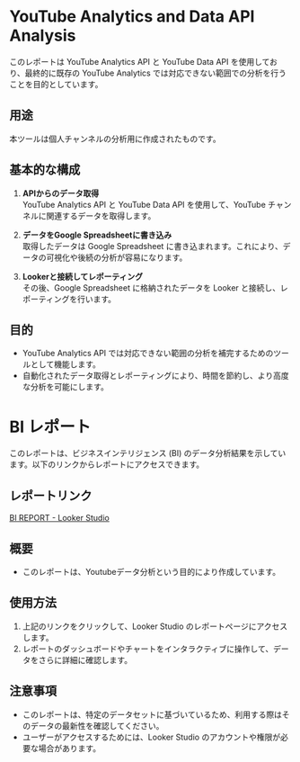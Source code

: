 # YouTube Analytics and Data API Analysis

このレポートは YouTube Analytics API と YouTube Data API を使用しており、最終的に既存の YouTube Analytics では対応できない範囲での分析を行うことを目的としています。

## 用途

本ツールは個人チャンネルの分析用に作成されたものです。

## 基本的な構成

1. **APIからのデータ取得**  
   YouTube Analytics API と YouTube Data API を使用して、YouTube チャンネルに関連するデータを取得します。

2. **データをGoogle Spreadsheetに書き込み**  
   取得したデータは Google Spreadsheet に書き込まれます。これにより、データの可視化や後続の分析が容易になります。

3. **Lookerと接続してレポーティング**  
   その後、Google Spreadsheet に格納されたデータを Looker と接続し、レポーティングを行います。

## 目的

- YouTube Analytics API では対応できない範囲の分析を補完するためのツールとして機能します。
- 自動化されたデータ取得とレポーティングにより、時間を節約し、より高度な分析を可能にします。

# BI レポート

このレポートは、ビジネスインテリジェンス (BI) のデータ分析結果を示しています。以下のリンクからレポートにアクセスできます。

## レポートリンク
[BI REPORT - Looker Studio](https://lookerstudio.google.com/s/kN2jpzyFcRc)

## 概要

- このレポートは、Youtubeデータ分析という目的により作成しています。

## 使用方法

1. 上記のリンクをクリックして、Looker Studio のレポートページにアクセスします。
2. レポートのダッシュボードやチャートをインタラクティブに操作して、データをさらに詳細に確認します。

## 注意事項

- このレポートは、特定のデータセットに基づいているため、利用する際はそのデータの最新性を確認してください。
- ユーザーがアクセスするためには、Looker Studio のアカウントや権限が必要な場合があります。
